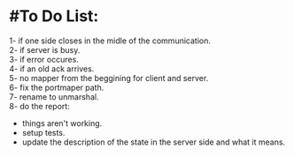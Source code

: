 #To Do List:
=================
1- if one side closes in the midle of the communication.  
2- if server is busy.  
3- if error occures.  
4- if an old ack arrives.  
5- no mapper from the beggining for client and server.  
6- fix the portmaper path.  
7- rename to unmarshal.  
8- do the report:
  * things aren't working.  
  * setup tests.  
  * update the description of the state in the server side and what it means.  

